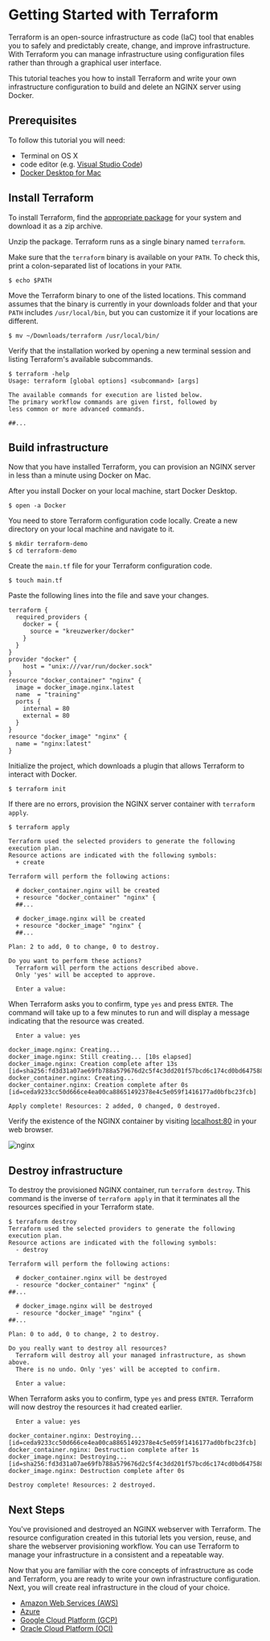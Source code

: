 # Getting Started with Terraform

Terraform is an open-source infrastructure as code (IaC) tool that enables you to safely and predictably create, change, and improve infrastructure. 
With Terraform you can manage infrastructure using configuration files rather than through a graphical user interface. 

This tutorial teaches you how to install Terraform and write your own infrastructure configuration to build and delete an NGINX server using Docker. 

## Prerequisites

To follow this tutorial you will need:

- Terminal on OS X
- code editor (e.g. [Visual Studio Code](https://code.visualstudio.com/download))
- [Docker Desktop for Mac](https://docs.docker.com/desktop/mac/install/)

## Install Terraform

To install Terraform, find the [appropriate package](https://www.terraform.io/downloads.html) for your system and download it as a zip archive. 

Unzip the package. Terraform runs as a single binary named `terraform`. 

Make sure that the `terraform` binary is available on your `PATH`. To check this, print a colon-separated list of locations in your `PATH`.

```shell
$ echo $PATH
```
Move the Terraform binary to one of the listed locations. This command assumes that the binary is currently in your downloads folder and that your `PATH` includes `/usr/local/bin`, but you can customize it if your locations are different.

```shell
$ mv ~/Downloads/terraform /usr/local/bin/
```
Verify that the installation worked by opening a new terminal session and listing Terraform's available subcommands.

```shell
$ terraform -help
Usage: terraform [global options] <subcommand> [args]

The available commands for execution are listed below.
The primary workflow commands are given first, followed by
less common or more advanced commands.

##...
```

## Build infrastructure

Now that you have installed Terraform, you can provision an NGINX server in less than a minute using Docker on Mac. 

After you install Docker on your local machine, start Docker Desktop.

```shell
$ open -a Docker
```

You need to store Terraform configuration code locally. Create a new directory on your local machine and navigate to it.

```shell
$ mkdir terraform-demo
$ cd terraform-demo
```

Create the `main.tf` file for your Terraform configuration code.

```shell
$ touch main.tf
```

Paste the following lines into the file and save your changes.

```hcl
terraform {
  required_providers {
    docker = {
      source = "kreuzwerker/docker"
    }
  }
}
provider "docker" {
    host = "unix:///var/run/docker.sock"
}
resource "docker_container" "nginx" {
  image = docker_image.nginx.latest
  name  = "training"
  ports {
    internal = 80
    external = 80
  }
}
resource "docker_image" "nginx" {
  name = "nginx:latest"
}
```

Initialize the project, which downloads a plugin that allows Terraform to interact with Docker.

```shell
$ terraform init
```

If there are no errors, provision the NGINX server container with `terraform apply`. 

```shell
$ terraform apply

Terraform used the selected providers to generate the following execution plan.
Resource actions are indicated with the following symbols:
  + create

Terraform will perform the following actions:

  # docker_container.nginx will be created
  + resource "docker_container" "nginx" {
  ##... 

  # docker_image.nginx will be created
  + resource "docker_image" "nginx" {
  ##...   

Plan: 2 to add, 0 to change, 0 to destroy.

Do you want to perform these actions?
  Terraform will perform the actions described above.
  Only 'yes' will be accepted to approve.
  
  Enter a value:
```

When Terraform asks you to confirm, type `yes` and press `ENTER`.
The command will take up to a few minutes to run and will display a message indicating that the resource was created.

```shell
  Enter a value: yes

docker_image.nginx: Creating...
docker_image.nginx: Still creating... [10s elapsed]
docker_image.nginx: Creation complete after 13s [id=sha256:fd3d31a07ae69fb788a579676d2c5f4c3dd201f57bcd6c174cd0bd6475886f23nginx:latest]
docker_container.nginx: Creating...
docker_container.nginx: Creation complete after 0s [id=ceda9233cc50d666ce4ea00ca88651492378e4c5e059f1416177ad0bfbc23fcb]

Apply complete! Resources: 2 added, 0 changed, 0 destroyed.
```

Verify the existence of the NGINX container by visiting [localhost:80](localhost:80) in your web browser.

![nginx](https://mktg-content-api-hashicorp.vercel.app/api/assets?product=tutorials&version=main&asset=public%2Fimg%2Fterraform%2Fgetting-started%2Fterraform-docker-nginx.png)

## Destroy infrastructure

To destroy the provisioned NGINX container, run `terraform destroy`. This command is the inverse of `terraform apply` in that it terminates all the resources specified in your Terraform state. 

```shell
$ terraform destroy
Terraform used the selected providers to generate the following execution plan.
Resource actions are indicated with the following symbols:
  - destroy

Terraform will perform the following actions:

  # docker_container.nginx will be destroyed
  - resource "docker_container" "nginx" {
##...    

  # docker_image.nginx will be destroyed
  - resource "docker_image" "nginx" {
##...   

Plan: 0 to add, 0 to change, 2 to destroy.

Do you really want to destroy all resources?
  Terraform will destroy all your managed infrastructure, as shown above.
  There is no undo. Only 'yes' will be accepted to confirm.

  Enter a value:
```

When Terraform asks you to confirm, type `yes` and press `ENTER`. Terraform will now destroy the resources it had created earlier.

```shell
  Enter a value: yes

docker_container.nginx: Destroying... [id=ceda9233cc50d666ce4ea00ca88651492378e4c5e059f1416177ad0bfbc23fcb]
docker_container.nginx: Destruction complete after 1s
docker_image.nginx: Destroying... [id=sha256:fd3d31a07ae69fb788a579676d2c5f4c3dd201f57bcd6c174cd0bd6475886f23nginx:latest]
docker_image.nginx: Destruction complete after 0s

Destroy complete! Resources: 2 destroyed.
```
## Next Steps

You've provisioned and destroyed an NGINX webserver with Terraform. The resource configuration created in this tutorial lets you version, reuse, and share the webserver provisioning workflow. You can use Terraform to manage your infrastructure in a consistent and a repeatable way.

Now that you are familiar with the core concepts of infrastructure as code and Terraform, you are ready to write your own infrastructure configuration. Next, you will create real infrastructure in the cloud of your choice.

- [Amazon Web Services (AWS)](https://learn.hashicorp.com/tutorials/terraform/aws-build)
- [Azure](https://learn.hashicorp.com/tutorials/terraform/azure-build)
- [Google Cloud Platform (GCP)](https://learn.hashicorp.com/tutorials/terraform/google-cloud-platform-build)
- [Oracle Cloud Platform (OCI)](https://learn.hashicorp.com/tutorials/terraform/oci-build)
